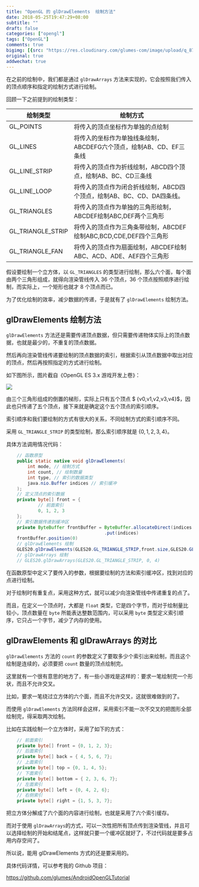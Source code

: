 ```yaml
---
title: "OpenGL 的 glDrawElements  绘制方法"
date: 2018-05-25T19:47:29+08:00
subtitle: ""
draft: false
categories: ["opengl"]
tags: ["OpenGL"]
comments: true
bigimg: [{src: "https://res.cloudinary.com/glumes-com/image/upload/q_87/v1527249158/code/glDrawElements.jpg", desc: "Pen"}]
original: true
addwechat: true
---
```


在之前的绘制中，我们都是通过 `glDrawArrays` 方法来实现的，它会按照我们传入的顶点顺序和指定的绘制方式进行绘制。


回顾一下之前提到的绘制类型：

|绘制类型|绘制方式|
|---|----|
|GL_POINTS|将传入的顶点坐标作为单独的点绘制|
|GL_LINES|将传入的坐标作为单独线条绘制，ABCDEFG六个顶点，绘制AB、CD、EF三条线|
|GL_LINE_STRIP|将传入的顶点作为折线绘制，ABCD四个顶点，绘制AB、BC、CD三条线|
|GL_LINE_LOOP|将传入的顶点作为闭合折线绘制，ABCD四个顶点，绘制AB、BC、CD、DA四条线。|
|GL_TRIANGLES|将传入的顶点作为单独的三角形绘制，ABCDEF绘制ABC,DEF两个三角形|
|GL_TRIANGLE_STRIP|将传入的顶点作为三角条带绘制，ABCDEF绘制ABC,BCD,CDE,DEF四个三角形|
|GL_TRIANGLE_FAN|将传入的顶点作为扇面绘制，ABCDEF绘制ABC、ACD、ADE、AEF四个三角形|

<!--more-->

假设要绘制一个立方体，以 `GL_TRIANGLES` 的类型进行绘制，那么六个面，每个面由两个三角形组成，就得向渲染管线传入 36 个顶点，36 个顶点按照顺序进行绘制，而实际上，一个矩形也就才 8 个顶点而已。

为了优化绘制的效率，减少数据的传递，于是就有了 `glDrawElements` 绘制方法。


## glDrawElements 绘制方法

`glDrawElements` 方法还是需要传递顶点数据，但只需要传递物体实际上的顶点数据，也就是最少的，不重复的顶点数据。

然后再向渲染管线传递要绘制的顶点数据的索引，根据索引从顶点数据中取出对应的顶点，然后再按照指定的方式进行绘制。

如下图所示，图片截自《OpenGL ES 3.x 游戏开发上卷》：

![](https://res.cloudinary.com/glumes-com/image/upload/v1527217394/code/glDrawElements_single.png)


由三个三角形组成的倒置的梯形，实际上只有五个顶点 $ \{v0,v1,v2,v3,v4\}$，因此也只传递了五个顶点，接下来就是确定这个五个顶点的索引顺序。

索引顺序和我们要绘制的方式有很大的关系，不同绘制方式的索引顺序不同。

采用 `GL_TRIANGLE_STRIP` 的类型绘制，那么索引顺序就是 $\{0,1,2,3,4\}$。

具体方法调用情况代码：

```java
	// 函数原型
    public static native void glDrawElements(
        int mode, // 绘制方式
        int count, // 绘制数量
        int type, // 索引的数据类型
        java.nio.Buffer indices // 索引缓冲
    );
	// 定义顶点的索引数据
    private byte[] front = {
            // 前面索引
            0, 1, 2, 3
    };
    // 索引数据传递到缓冲区
    private ByteBuffer frontBuffer = ByteBuffer.allocateDirect(indices.length *Constants.BYTES_PRE_BYTE)
									 .put(indices)
	frontBuffer.position(0)								 
	// glDrawElements 绘制
	GLES20.glDrawElements(GLES20.GL_TRIANGLE_STRIP,front.size,GLES20.GL_UNSIGNED_BYTE, frontBuffer)
	// glDrawArrays 绘制
	// GLES20.glDrawArrays(GLES20.GL_TRIANGLE_STRIP, 0, 4)
```

在函数原型中定义了要传入的参数，根据要绘制的方法和索引缓冲区，找到对应的点进行绘制。

对于绘制时有重复点，采用这种方式，就可以减少向渲染管线中传递重复的点了。

而且，在定义一个顶点时，大都是 `float` 类型，它是四个字节，而对于绘制量比较小，顶点数量在 `byte` 所能表达整数范围内，可以采用 `byte` 类型定义索引顺序，它只占一个字节，减少了内存的使用。


## glDrawElements 和 glDrawArrays 的对比

`glDrawElements` 方法的 `count` 的参数定义了要取多少个索引出来绘制，而且这个绘制是连续的，必须要把 `count` 数量的顶点绘制完。

这里就有一个很有意思的地方了，有一些小游戏是这样的：要求一笔绘制完一个形状，而且不允许交叉。

比如，要求一笔绕过立方体的六个面，而且不允许交叉，这就很难做到的了。

而使用 `glDrawElements` 方法同样会这样，采用索引不能一次不交叉的把图形全部绘制完，得采取两次绘制。

比如在实践绘制一个立方体时，采用了如下的方式：

```java
	// 前面索引
    private byte[] front = {0, 1, 2, 3};
    // 后面索引
    private byte[] back = { 4, 5, 6, 7};
	// 上面索引
    private byte[] top = {0, 1, 4, 5};
    // 下面索引
    private byte[] bottom = { 2, 3, 6, 7};
    // 左面索引
    private byte[] left = {0, 4, 2, 6};
    // 右侧索引
    private byte[] right = {1, 5, 3, 7};
```

把立方体分解成了六个面的内容进行绘制，也就是采用了六个索引缓存。

而对于使用 `glDrawArrays`的方式，可以一次性把所有顶点传到渲染管线，并且可以选择绘制的开始和结尾点，这样就只要一个缓冲区就好了，不过代码就是要多占用内存空间了。

所以说，能用 glDrawElements 方式的还是要采用的。

具体代码详情，可以参考我的 Github 项目：

https://github.com/glumes/AndroidOpenGLTutorial


